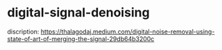 # digital-signal-denoising

discription: https://thalagodaj.medium.com/digital-noise-removal-using-state-of-art-of-merging-the-signal-29db64b3200c

